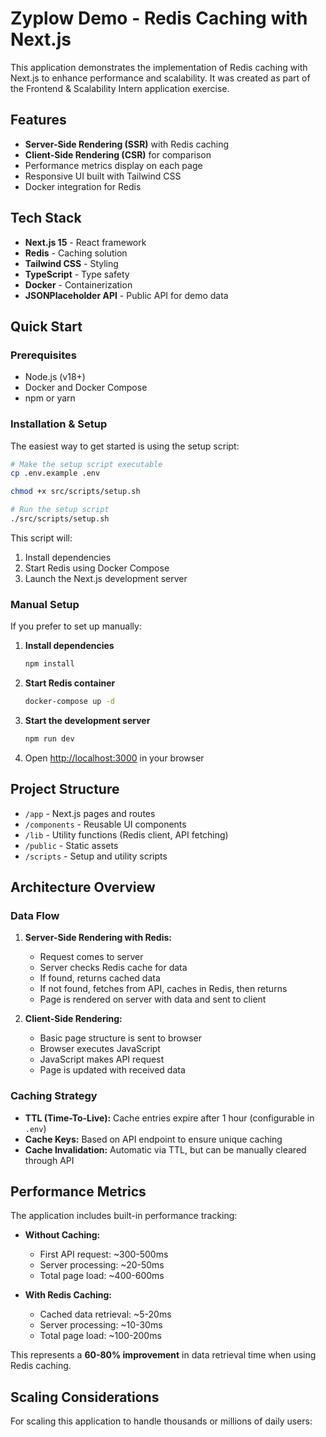 # Zyplow Demo - Redis Caching with Next.js

This application demonstrates the implementation of Redis caching with Next.js to enhance performance and scalability. It was created as part of the Frontend & Scalability Intern application exercise.

## Features

- **Server-Side Rendering (SSR)** with Redis caching
- **Client-Side Rendering (CSR)** for comparison
- Performance metrics display on each page
- Responsive UI built with Tailwind CSS
- Docker integration for Redis

## Tech Stack

- **Next.js 15** - React framework
- **Redis** - Caching solution
- **Tailwind CSS** - Styling
- **TypeScript** - Type safety
- **Docker** - Containerization
- **JSONPlaceholder API** - Public API for demo data

## Quick Start

### Prerequisites

- Node.js (v18+)
- Docker and Docker Compose
- npm or yarn

### Installation & Setup

The easiest way to get started is using the setup script:

```bash
# Make the setup script executable
cp .env.example .env

chmod +x src/scripts/setup.sh

# Run the setup script
./src/scripts/setup.sh
```

This script will:
1. Install dependencies
2. Start Redis using Docker Compose
3. Launch the Next.js development server

### Manual Setup

If you prefer to set up manually:

1. **Install dependencies**
   ```bash
   npm install
   ```

2. **Start Redis container**
   ```bash
   docker-compose up -d
   ```

3. **Start the development server**
   ```bash
   npm run dev
   ```

4. Open [http://localhost:3000](http://localhost:3000) in your browser

## Project Structure

- `/app` - Next.js pages and routes
- `/components` - Reusable UI components
- `/lib` - Utility functions (Redis client, API fetching)
- `/public` - Static assets
- `/scripts` - Setup and utility scripts

## Architecture Overview

### Data Flow

1. **Server-Side Rendering with Redis:**
   - Request comes to server
   - Server checks Redis cache for data
   - If found, returns cached data
   - If not found, fetches from API, caches in Redis, then returns
   - Page is rendered on server with data and sent to client

2. **Client-Side Rendering:**
   - Basic page structure is sent to browser
   - Browser executes JavaScript
   - JavaScript makes API request
   - Page is updated with received data

### Caching Strategy

- **TTL (Time-To-Live):** Cache entries expire after 1 hour (configurable in `.env`)
- **Cache Keys:** Based on API endpoint to ensure unique caching
- **Cache Invalidation:** Automatic via TTL, but can be manually cleared through API

## Performance Metrics

The application includes built-in performance tracking:

- **Without Caching:**
  - First API request: ~300-500ms
  - Server processing: ~20-50ms
  - Total page load: ~400-600ms

- **With Redis Caching:**
  - Cached data retrieval: ~5-20ms
  - Server processing: ~10-30ms
  - Total page load: ~100-200ms

This represents a **60-80% improvement** in data retrieval time when using Redis caching.

## Scaling Considerations

For scaling this application to handle thousands or millions of daily users:
